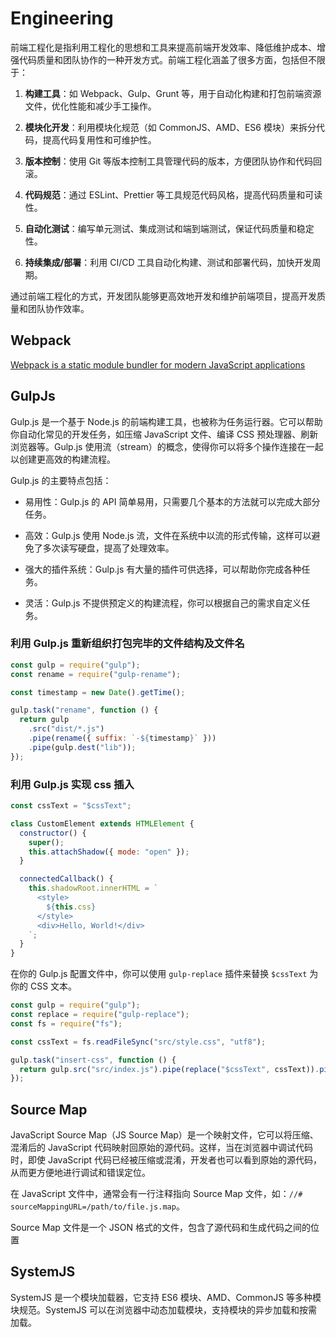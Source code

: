 # Engineering

前端工程化是指利用工程化的思想和工具来提高前端开发效率、降低维护成本、增强代码质量和团队协作的一种开发方式。前端工程化涵盖了很多方面，包括但不限于：

1. **构建工具**：如 Webpack、Gulp、Grunt 等，用于自动化构建和打包前端资源文件，优化性能和减少手工操作。

2. **模块化开发**：利用模块化规范（如 CommonJS、AMD、ES6 模块）来拆分代码，提高代码复用性和可维护性。

3. **版本控制**：使用 Git 等版本控制工具管理代码的版本，方便团队协作和代码回滚。

4. **代码规范**：通过 ESLint、Prettier 等工具规范代码风格，提高代码质量和可读性。

5. **自动化测试**：编写单元测试、集成测试和端到端测试，保证代码质量和稳定性。

6. **持续集成/部署**：利用 CI/CD 工具自动化构建、测试和部署代码，加快开发周期。

通过前端工程化的方式，开发团队能够更高效地开发和维护前端项目，提高开发质量和团队协作效率。

## Webpack

[Webpack is a static module bundler for modern JavaScript applications](https://webpack.js.org/)

## GulpJs

Gulp.js 是一个基于 Node.js 的前端构建工具，也被称为任务运行器。它可以帮助你自动化常见的开发任务，如压缩 JavaScript 文件、编译 CSS 预处理器、刷新浏览器等。Gulp.js 使用流（stream）的概念，使得你可以将多个操作连接在一起以创建更高效的构建流程。

Gulp.js 的主要特点包括：

- 易用性：Gulp.js 的 API 简单易用，只需要几个基本的方法就可以完成大部分任务。

- 高效：Gulp.js 使用 Node.js 流，文件在系统中以流的形式传输，这样可以避免了多次读写硬盘，提高了处理效率。

- 强大的插件系统：Gulp.js 有大量的插件可供选择，可以帮助你完成各种任务。

- 灵活：Gulp.js 不提供预定义的构建流程，你可以根据自己的需求自定义任务。

### 利用 Gulp.js 重新组织打包完毕的文件结构及文件名

```javascript
const gulp = require("gulp");
const rename = require("gulp-rename");

const timestamp = new Date().getTime();

gulp.task("rename", function () {
  return gulp
    .src("dist/*.js")
    .pipe(rename({ suffix: `-${timestamp}` }))
    .pipe(gulp.dest("lib"));
});
```

### 利用 Gulp.js 实现 css 插入

```javascript
const cssText = "$cssText";

class CustomElement extends HTMLElement {
  constructor() {
    super();
    this.attachShadow({ mode: "open" });
  }

  connectedCallback() {
    this.shadowRoot.innerHTML = `
      <style>
        ${this.css}
      </style>
      <div>Hello, World!</div>
    `;
  }
}
```

在你的 Gulp.js 配置文件中，你可以使用 `gulp-replace` 插件来替换 `$cssText` 为你的 CSS 文本。

```javascript
const gulp = require("gulp");
const replace = require("gulp-replace");
const fs = require("fs");

const cssText = fs.readFileSync("src/style.css", "utf8");

gulp.task("insert-css", function () {
  return gulp.src("src/index.js").pipe(replace("$cssText", cssText)).pipe(gulp.dest("dist"));
});
```

## Source Map

JavaScript Source Map（JS Source Map）是一个映射文件，它可以将压缩、混淆后的 JavaScript 代码映射回原始的源代码。这样，当在浏览器中调试代码时，即使 JavaScript 代码已经被压缩或混淆，开发者也可以看到原始的源代码，从而更方便地进行调试和错误定位。

在 JavaScript 文件中，通常会有一行注释指向 Source Map 文件，如：`//# sourceMappingURL=/path/to/file.js.map`。

Source Map 文件是一个 JSON 格式的文件，包含了源代码和生成代码之间的位置

## SystemJS

SystemJS 是一个模块加载器，它支持 ES6 模块、AMD、CommonJS 等多种模块规范。SystemJS 可以在浏览器中动态加载模块，支持模块的异步加载和按需加载。
